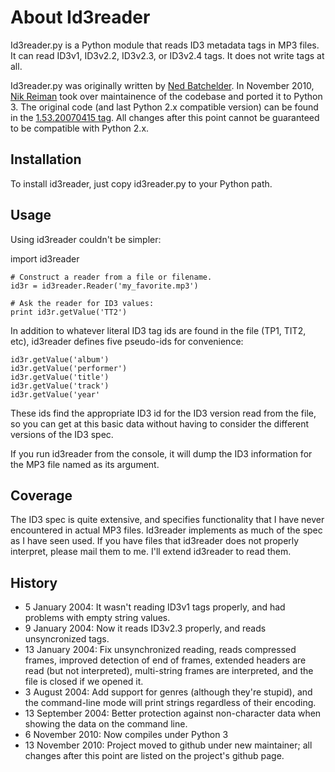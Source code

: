 About Id3reader
===============
Id3reader.py is a Python module that reads ID3 metadata tags in MP3 files.  It can read ID3v1, ID3v2.2, ID3v2.3, or ID3v2.4 tags.  It does not write tags at all.

Id3reader.py was originally written by [Ned Batchelder](http://nedbatchelder.com/).  In November 2010, [Nik Reiman](http://www.nikreiman.com) took over maintainence of the codebase and ported it to Python 3.  The original code (and last Python 2.x compatible version) can be found in the [1.53.20070415 tag](https://github.com/nikreiman/id3reader/tree/1.53.20070415).  All changes after this point cannot be guaranteed to be compatible with Python 2.x.

Installation
------------
To install id3reader, just copy id3reader.py to your Python path.

Usage
-----
Using id3reader couldn't be simpler:

import id3reader

    # Construct a reader from a file or filename.
    id3r = id3reader.Reader('my_favorite.mp3')

    # Ask the reader for ID3 values:
    print id3r.getValue('TT2')

In addition to whatever literal ID3 tag ids are found in the file (TP1, TIT2, etc), id3reader defines five pseudo-ids for convenience:

    id3r.getValue('album')
    id3r.getValue('performer')
    id3r.getValue('title')
    id3r.getValue('track')
    id3r.getValue('year'

These ids find the appropriate ID3 id for the ID3 version read from the file, so you can get at this basic data without having to consider the different versions of the ID3 spec.

If you run id3reader from the console, it will dump the ID3 information for the MP3 file named as its argument.

Coverage
--------
The ID3 spec is quite extensive, and specifies functionality that I have never encountered in actual MP3 files. Id3reader implements as much of the spec as I have seen used. If you have files that id3reader does not properly interpret, please mail them to me. I'll extend id3reader to read them.

History
-------
* 5 January 2004: It wasn't reading ID3v1 tags properly, and had problems with empty string values.
* 9 January 2004: Now it reads ID3v2.3 properly, and reads unsyncronized tags.
* 13 January 2004: Fix unsynchronized reading, reads compressed frames, improved detection of end of frames, extended headers are read (but not interpreted), multi-string frames are interpreted, and the file is closed if we opened it.
* 3 August 2004: Add support for genres (although they're stupid), and the command-line mode will print strings regardless of their encoding.
* 13 September 2004: Better protection against non-character data when showing the data on the command line.
* 6 November 2010: Now compiles under Python 3
* 13 November 2010: Project moved to github under new maintainer; all changes after this point are listed on the project's github page.
